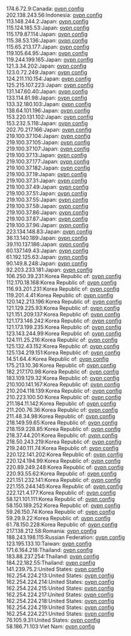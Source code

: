 174.6.72.9:Canada: [ovpn config](vpn/174_6_72_9.ovpn)  
202.138.243.56:Indonesia: [ovpn config](vpn/202_138_243_56.ovpn)  
113.148.244.2:Japan: [ovpn config](vpn/113_148_244_2.ovpn)  
115.124.185.53:Japan: [ovpn config](vpn/115_124_185_53.ovpn)  
115.179.87.114:Japan: [ovpn config](vpn/115_179_87_114.ovpn)  
115.38.53.136:Japan: [ovpn config](vpn/115_38_53_136.ovpn)  
115.65.213.177:Japan: [ovpn config](vpn/115_65_213_177.ovpn)  
119.105.64.95:Japan: [ovpn config](vpn/119_105_64_95.ovpn)  
119.244.199.165:Japan: [ovpn config](vpn/119_244_199_165.ovpn)  
121.3.34.202:Japan: [ovpn config](vpn/121_3_34_202.ovpn)  
123.0.72.249:Japan: [ovpn config](vpn/123_0_72_249.ovpn)  
124.211.110.154:Japan: [ovpn config](vpn/124_211_110_154.ovpn)  
125.215.107.223:Japan: [ovpn config](vpn/125_215_107_223.ovpn)  
131.147.60.40:Japan: [ovpn config](vpn/131_147_60_40.ovpn)  
133.114.81.98:Japan: [ovpn config](vpn/133_114_81_98.ovpn)  
133.32.180.103:Japan: [ovpn config](vpn/133_32_180_103.ovpn)  
138.64.101.196:Japan: [ovpn config](vpn/138_64_101_196.ovpn)  
153.220.131.102:Japan: [ovpn config](vpn/153_220_131_102.ovpn)  
153.232.5.118:Japan: [ovpn config](vpn/153_232_5_118.ovpn)  
202.70.217.166:Japan: [ovpn config](vpn/202_70_217_166.ovpn)  
219.100.37.104:Japan: [ovpn config](vpn/219_100_37_104.ovpn)  
219.100.37.105:Japan: [ovpn config](vpn/219_100_37_105.ovpn)  
219.100.37.107:Japan: [ovpn config](vpn/219_100_37_107.ovpn)  
219.100.37.13:Japan: [ovpn config](vpn/219_100_37_13.ovpn)  
219.100.37.177:Japan: [ovpn config](vpn/219_100_37_177.ovpn)  
219.100.37.182:Japan: [ovpn config](vpn/219_100_37_182.ovpn)  
219.100.37.19:Japan: [ovpn config](vpn/219_100_37_19.ovpn)  
219.100.37.31:Japan: [ovpn config](vpn/219_100_37_31.ovpn)  
219.100.37.49:Japan: [ovpn config](vpn/219_100_37_49.ovpn)  
219.100.37.51:Japan: [ovpn config](vpn/219_100_37_51.ovpn)  
219.100.37.55:Japan: [ovpn config](vpn/219_100_37_55.ovpn)  
219.100.37.58:Japan: [ovpn config](vpn/219_100_37_58.ovpn)  
219.100.37.86:Japan: [ovpn config](vpn/219_100_37_86.ovpn)  
219.100.37.87:Japan: [ovpn config](vpn/219_100_37_87.ovpn)  
219.100.37.96:Japan: [ovpn config](vpn/219_100_37_96.ovpn)  
223.134.148.83:Japan: [ovpn config](vpn/223_134_148_83.ovpn)  
36.13.140.189:Japan: [ovpn config](vpn/36_13_140_189.ovpn)  
39.110.137.186:Japan: [ovpn config](vpn/39_110_137_186.ovpn)  
60.137.149.43:Japan: [ovpn config](vpn/60_137_149_43.ovpn)  
61.192.125.63:Japan: [ovpn config](vpn/61_192_125_63.ovpn)  
90.149.8.248:Japan: [ovpn config](vpn/90_149_8_248.ovpn)  
92.203.233.181:Japan: [ovpn config](vpn/92_203_233_181.ovpn)  
106.250.39.231:Korea Republic of: [ovpn config](vpn/106_250_39_231.ovpn)  
112.170.18.168:Korea Republic of: [ovpn config](vpn/112_170_18_168.ovpn)  
116.93.201.231:Korea Republic of: [ovpn config](vpn/116_93_201_231.ovpn)  
119.201.4.41:Korea Republic of: [ovpn config](vpn/119_201_4_41.ovpn)  
120.142.213.196:Korea Republic of: [ovpn config](vpn/120_142_213_196.ovpn)  
121.129.225.93:Korea Republic of: [ovpn config](vpn/121_129_225_93.ovpn)  
121.151.209.137:Korea Republic of: [ovpn config](vpn/121_151_209_137.ovpn)  
121.173.146.242:Korea Republic of: [ovpn config](vpn/121_173_146_242.ovpn)  
121.173.199.235:Korea Republic of: [ovpn config](vpn/121_173_199_235.ovpn)  
123.143.244.99:Korea Republic of: [ovpn config](vpn/123_143_244_99.ovpn)  
124.111.25.216:Korea Republic of: [ovpn config](vpn/124_111_25_216.ovpn)  
125.132.43.152:Korea Republic of: [ovpn config](vpn/125_132_43_152.ovpn)  
125.134.219.151:Korea Republic of: [ovpn config](vpn/125_134_219_151.ovpn)  
14.51.64.4:Korea Republic of: [ovpn config](vpn/14_51_64_4.ovpn)  
175.213.10.36:Korea Republic of: [ovpn config](vpn/175_213_10_36.ovpn)  
182.217.170.98:Korea Republic of: [ovpn config](vpn/182_217_170_98.ovpn)  
183.109.129.32:Korea Republic of: [ovpn config](vpn/183_109_129_32.ovpn)  
210.100.141.167:Korea Republic of: [ovpn config](vpn/210_100_141_167.ovpn)  
210.204.118.139:Korea Republic of: [ovpn config](vpn/210_204_118_139.ovpn)  
210.223.100.50:Korea Republic of: [ovpn config](vpn/210_223_100_50.ovpn)  
211.184.11.142:Korea Republic of: [ovpn config](vpn/211_184_11_142.ovpn)  
211.200.76.36:Korea Republic of: [ovpn config](vpn/211_200_76_36.ovpn)  
211.48.34.98:Korea Republic of: [ovpn config](vpn/211_48_34_98.ovpn)  
218.149.59.65:Korea Republic of: [ovpn config](vpn/218_149_59_65.ovpn)  
218.159.228.85:Korea Republic of: [ovpn config](vpn/218_159_228_85.ovpn)  
218.37.44.201:Korea Republic of: [ovpn config](vpn/218_37_44_201.ovpn)  
218.50.243.219:Korea Republic of: [ovpn config](vpn/218_50_243_219.ovpn)  
219.240.111.74:Korea Republic of: [ovpn config](vpn/219_240_111_74.ovpn)  
220.122.141.202:Korea Republic of: [ovpn config](vpn/220_122_141_202.ovpn)  
220.124.194.99:Korea Republic of: [ovpn config](vpn/220_124_194_99.ovpn)  
220.89.249.248:Korea Republic of: [ovpn config](vpn/220_89_249_248.ovpn)  
220.93.55.62:Korea Republic of: [ovpn config](vpn/220_93_55_62.ovpn)  
221.151.232.141:Korea Republic of: [ovpn config](vpn/221_151_232_141.ovpn)  
221.155.244.145:Korea Republic of: [ovpn config](vpn/221_155_244_145.ovpn)  
222.121.4.177:Korea Republic of: [ovpn config](vpn/222_121_4_177.ovpn)  
58.121.101.111:Korea Republic of: [ovpn config](vpn/58_121_101_111.ovpn)  
58.150.189.252:Korea Republic of: [ovpn config](vpn/58_150_189_252.ovpn)  
59.26.150.74:Korea Republic of: [ovpn config](vpn/59_26_150_74.ovpn)  
59.29.9.22:Korea Republic of: [ovpn config](vpn/59_29_9_22.ovpn)  
61.78.150.228:Korea Republic of: [ovpn config](vpn/61_78_150_228.ovpn)  
217.138.212.58:Romania: [ovpn config](vpn/217_138_212_58.ovpn)  
188.243.198.115:Russian Federation: [ovpn config](vpn/188_243_198_115.ovpn)  
123.195.133.10:Taiwan: [ovpn config](vpn/123_195_133_10.ovpn)  
171.6.164.218:Thailand: [ovpn config](vpn/171_6_164_218.ovpn)  
183.88.237.254:Thailand: [ovpn config](vpn/183_88_237_254.ovpn)  
184.22.182.55:Thailand: [ovpn config](vpn/184_22_182_55.ovpn)  
141.239.75.2:United States: [ovpn config](vpn/141_239_75_2.ovpn)  
162.254.224.213:United States: [ovpn config](vpn/162_254_224_213.ovpn)  
162.254.224.214:United States: [ovpn config](vpn/162_254_224_214.ovpn)  
162.254.224.215:United States: [ovpn config](vpn/162_254_224_215.ovpn)  
162.254.224.217:United States: [ovpn config](vpn/162_254_224_217.ovpn)  
162.254.224.218:United States: [ovpn config](vpn/162_254_224_218.ovpn)  
162.254.224.219:United States: [ovpn config](vpn/162_254_224_219.ovpn)  
162.254.224.221:United States: [ovpn config](vpn/162_254_224_221.ovpn)  
76.105.9.31:United States: [ovpn config](vpn/76_105_9_31.ovpn)  
58.186.71.103:Viet Nam: [ovpn config](vpn/58_186_71_103.ovpn)  
